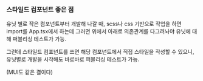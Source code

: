 ### 스타일드 컴포넌트 좋은 점

유닛 별로 작은 컴포넌트부터 개발해 나갈 때, scss나 css 기반으로 작업을 하면
import를 App.tsx에서 하는데 그러면 위에서 아래로 의존관계를 다그려놔야 유닛에 대해 퍼블리싱 테스트가 가능.

그런데 스타일드 컴포넌트를 쓰면 해당 컴포넌트에서 직접 스타일을 작성할 수 있으니, 유닛별로 개발을 시작해도 바로바로 퍼블리싱 테스트가 가능.

(MUI도 같은 결이다)
